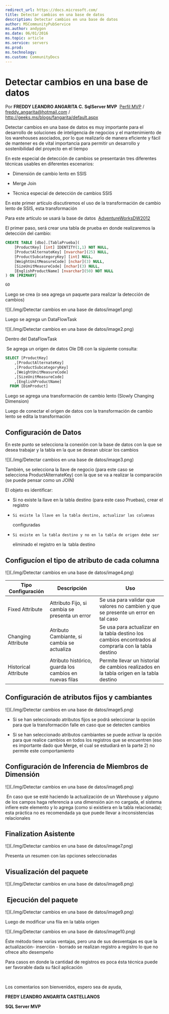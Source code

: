 ```yaml
---
redirect_url: https://docs.microsoft.com/
title: Detectar cambios en una base de datos
description: Detectar cambios en una base de datos
author: MSCommunityPubService
ms.author: andygon
ms.date: 06/01/2016
ms.topic: article
ms.service: servers
ms.prod: 
ms.technology:
ms.custom: CommunityDocs
---
```


# Detectar cambios en una base de datos 


Por **FREDDY LEANDRO ANGARITA C.**
**SqlServer MVP** 
[Perfil MVP](https://mvp.support.microsoft.com/es-es/mvp/Freddy%20Leandro%20Angarita%20Castellanos-4028407) / <freddy_angarita@hotmail.com> / <http://geeks.ms/blogs/fangarita/default.aspx>

Detectar cambios en una base de datos es muy importante para el
desarrollo de soluciones de inteligencia de negocios y el mantenimiento
de los warehouses asociados, por lo que realizarlo de manera eficiente y
fácil de mantener es de vital importancia para permitir un desarrollo y
sostenibilidad del proyecto en el tiempo

En este especial de detección de cambios se presentarán tres diferentes
técnicas usables en diferentes escenarios:

- Dimensión de cambio lento en SSIS

-    Merge Join

-    Técnica especial de detección de cambios SSIS

    

En este primer artículo discutiremos el uso de la transformación de
cambio lento de SSIS, esta transformación

Para este artículo se usará la base de datos 
[AdventureWorksDW2012](http://msftdbprodsamples.codeplex.com/downloads/get/165405)

El primer paso, será crear una tabla de prueba en donde realizaremos la
detección del cambio:



``` SQL
CREATE TABLE [dbo].[TablaPrueba](
    [ProductKey] [int] IDENTITY(1,1) NOT NULL,
    [ProductAlternateKey] [nvarchar](25) NULL,
    [ProductSubcategoryKey] [int] NULL,
    [WeightUnitMeasureCode] [nchar](3) NULL,
    [SizeUnitMeasureCode] [nchar](3) NULL,
    [EnglishProductName] [nvarchar](50) NOT NULL
) ON [PRIMARY]

GO
```

Luego se crea (o sea agrega un paquete para realizar la detección de
cambios)

![](./img/Detectar cambios en una base de datos/image1.png)

Luego se agrega un DataFlowTask

![](./img/Detectar cambios en una base de datos/image2.png)

Dentro del DataFlowTask

 Se agrega un origen de datos Ole DB con la siguiente consulta:



<!-- -->
``` SQL
SELECT [ProductKey]
    ,[ProductAlternateKey]
    ,[ProductSubcategoryKey]
    ,[WeightUnitMeasureCode]
    ,[SizeUnitMeasureCode]
    ,[EnglishProductName]
  FROM [DimProduct]
```

Luego se agrega una transformación de cambio lento (Slowly Changing
Dimension)

Luego de conectar el origen de datos con la transformación de cambio
lento se edita la transformación

Configuración de Datos
----------------------

En este punto se selecciona la conexión con la base de datos con la que
se desea trabajar y la tabla en la que se desean ubicar los cambios

![](./img/Detectar cambios en una base de datos/image3.png)

También, se selecciona la llave de negocio (para este caso se
selecciona ProductAlternateKey) con la que se va a realizar la
comparación (se puede pensar como un JOIN)

El objeto es identificar:

- Si no existe la llave en la tabla destino (para este caso Pruebas),
    crear el registro

-     Si existe la llave en la tabla destino, actualizar las columnas
    configuradas

-     Si existe en la tabla destino y no en la tabla de origen debe ser
    eliminado el registro en la  tabla destino

    

Configucíon el tipo de atributo de cada columna
-----------------------------------------------

![](./img/Detectar cambios en una base de datos/image4.png)

|  Tipo Configuración  |   Descripción  |    Uso|
|---------|----------|-------|
|  Fixed Attribute    |    Attributo Fijo, si cambia se presenta un error |          Se usa para validar que valores no cambien y que se presente un error en tal caso|
|  Changing Attribute   |  Atributo Cambiante, si cambia se actualiza   |            Se usa para actualizar en la tabla destino los cambios encontrados al comprarla con la tabla destino|
|  Historical Attribute |  Atributo histórico, guarda los cambios en nuevas filas  | Permite llevar un historial de cambios realizados en la tabla origen en la tabla destino|

Configuración de atributos fijos y cambiantes
---------------------------------------------

![](./img/Detectar cambios en una base de datos/image5.png)

<!-- -->

- Si se han seleccionado atributos fijos se podrá seleccionar la
    opción para que la transformación falle en caso que se detecten
    cambios

-    Si se han seleccionado atributos cambiantes se puede activar la
    opción para que realice cambios en todos los registros que se
    encuentren (eso es importante dado que Merge, el cual se estudiará
    en la parte 2) no permite este comportamiento

    

Configuración de Inferencia de Miembros de Dimensión
----------------------------------------------------

![](./img/Detectar cambios en una base de datos/image6.png)

 En caso que se esté haciendo la actualización de un Warehouse y alguno
de los campos haga referencia a una dimensión aún no cargada, el sistema
infiere este elemento y lo agrega (como si existiera en la tabla
relacionada); esta práctica no es recomendada ya que puede llevar a
inconsistencias relacionales

Finalization Asistente
----------------------

![](./img/Detectar cambios en una base de datos/image7.png)

Presenta un resumen con las opciones seleccionadas

Visualización del paquete
-------------------------

![](./img/Detectar cambios en una base de datos/image8.png)

 Ejecución del paquete
----------------------

![](./img/Detectar cambios en una base de datos/image9.png)

Luego de modificar una fila en la tabla origen

![](./img/Detectar cambios en una base de datos/image10.png)

Éste método tiene varias ventajas, pero una de sus desventajas es que la
actualización- inserción - borrado se realizan registro a registro lo
que no ofrece alto desempeño

Para casos en donde la cantidad de registros es poca ésta técnica puede
ser favorable dada su fácil aplicación

 

Los comentarios son bienvenidos, espero sea de ayuda,

**FREDY LEANDRO ANGARITA CASTELLANOS**

**SQL Server MVP**




